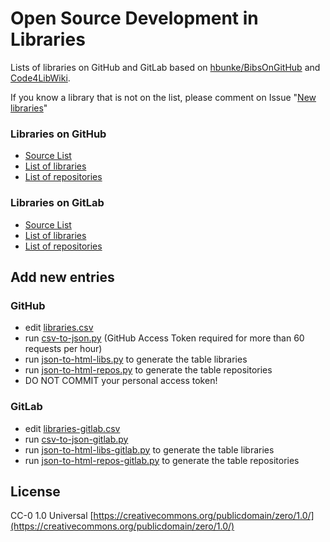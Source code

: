 # Open Source Development in Libraries

Lists of libraries on GitHub and GitLab based on [hbunke/BibsOnGitHub](https://github.com/hbunke/BibsOnGitHub) and [Code4LibWiki](http://wiki.code4lib.org/Libraries_Sharing_Code).

If you know a library that is not on the list, please comment on Issue "[New libraries](https://github.com/axel-klinger/BibsOnGitHub/issues/2)"

### Libraries on GitHub
* [Source List](libraries.csv)
* [List of libraries](https://axel-klinger.github.io/BibsOnGitHub/libraries.html)
* [List of repositories](https://axel-klinger.github.io/BibsOnGitHub/repositories.html)

### Libraries on GitLab
* [Source List](libraries-gitlab.csv)
* [List of libraries](https://axel-klinger.github.io/BibsOnGitHub/libraries-gitlab.html)
* [List of repositories](https://axel-klinger.github.io/BibsOnGitHub/repositories-gitlab.html)

## Add new entries

### GitHub
* edit [libraries.csv](libraries.csv)
* run [csv-to-json.py](scripts/csv-to-json.py) (GitHub Access Token required for more than 60 requests per hour)
* run [json-to-html-libs.py](scripts/json-to-html-libs.py) to generate the table libraries
* run [json-to-html-repos.py](scripts/json-to-html-repos.py) to generate the table repositories
* DO NOT COMMIT your personal access token!

### GitLab
* edit [libraries-gitlab.csv](libraries-gitlab.csv)
* run [csv-to-json-gitlab.py](scripts/csv-to-json-gitlab.py)
* run [json-to-html-libs-gitlab.py](scripts/json-to-html-libs-gitlab.py) to generate the table libraries
* run [json-to-html-repos-gitlab.py](scripts/json-to-html-repos-gitlab.py) to generate the table repositories


## License

CC-0 1.0 Universal [https://creativecommons.org/publicdomain/zero/1.0/](https://creativecommons.org/publicdomain/zero/1.0/)
